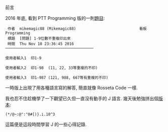前言

2016 年底, 看到 PTT Programming 版的一則[題目](https://www.ptt.cc/bbs/Programming/M.1478792208.A.EFC.html):

     作者  mikemagic88 (Mikemagic88)                            看板  Programming
     標題  [問題] 1-9位數不重複印出來
     時間  Thu Nov 10 23:36:45 2016
    ───────────────────────────────────────

    使用者輸入1  印1-9

    使用者輸入2  印1-98  (11, 22, 33等重複的不印)

    使用者輸入3  印1-987 (121, 988, 667等有重複的不印)

一時版上出現了用各種語言寫的解答, 簡直就像 Rosseta Code 一樣.

我也忍不住趁機學了一下觀望已久但一直沒有動手的 J 語言. 幾天後勉強拼出個[版本](https://www.ptt.cc/bbs/Programming/M.1482166817.A.DC1.html):

    (*/@~:@":"0#[)}.i.10^3
    
這篇便是這段時間學習 J 的一些心得記錄.
